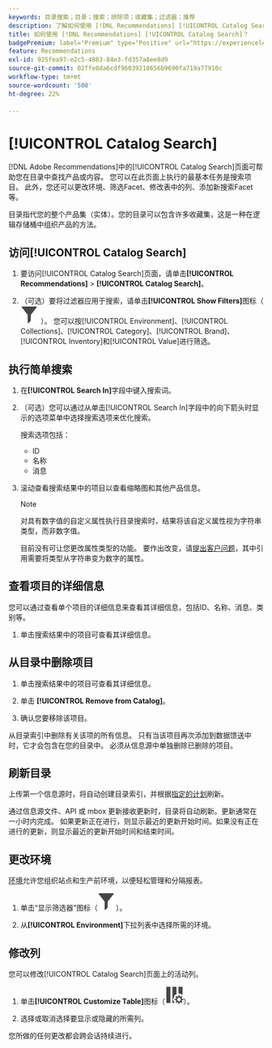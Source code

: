 ```yaml
---
keywords: 目录搜索；目录；搜索；排除项；收藏集；过滤器；推荐
description: 了解如何使用 [!DNL Recommendations] [!UICONTROL Catalog Search]查找产品或内容、从目录中删除项目等。
title: 如何使用 [!DNL Recommendations] [!UICONTROL Catalog Search]？
badgePremium: label="Premium" type="Positive" url="https://experienceleague.adobe.com/docs/target/using/introduction/intro.html?lang=en#premium newtab=true" tooltip="查看Target Premium中包含的内容。"
feature: Recommendations
exl-id: 925fea97-e2c5-4883-84e3-fd357a8ee8d9
source-git-commit: 02ffe8da6cdf96039218656b9690fa719a77910c
workflow-type: tm+mt
source-wordcount: '508'
ht-degree: 22%

---
```


# [!UICONTROL Catalog Search]

[!DNL Adobe Recommendations]中的[!UICONTROL Catalog Search]页面可帮助您在目录中查找产品或内容。 您可以在此页面上执行的最基本任务是搜索项目。 此外，您还可以更改环境、筛选Facet、修改表中的列、添加新搜索Facet等。

目录指代您的整个产品集（实体）。您的目录可以包含许多收藏集，这是一种在逻辑存储桶中组织产品的方法。

## 访问[!UICONTROL Catalog Search]

1. 要访问[!UICONTROL Catalog Search]页面，请单击&#x200B;**[!UICONTROL Recommendations]** > **[!UICONTROL Catalog Search]**。

1. （可选）要将过滤器应用于搜索，请单击&#x200B;**[!UICONTROL Show Filters]**&#x200B;图标（ ![显示过滤器图标](/help/main/assets/icons/Filter.svg) ）。 您可以按[!UICONTROL Environment]、[!UICONTROL Collections]、[!UICONTROL Category]、[!UICONTROL Brand]、[!UICONTROL Inventory]和[!UICONTROL Value]进行筛选。

## 执行简单搜索

1. 在&#x200B;**[!UICONTROL Search In]**&#x200B;字段中键入搜索词。

1. （可选）您可以通过从单击[!UICONTROL Search In]字段中的向下箭头时显示的选项菜单中选择搜索选项来优化搜索。

   搜索选项包括：

   * ID
   * 名称
   * 消息

1. 滚动查看搜索结果中的项目以查看缩略图和其他产品信息。

   >[!NOTE]
   >
   > 对具有数字值的自定义属性执行目录搜索时，结果将该自定义属性视为字符串类型，而非数字值。
   >
   >目前没有可让您更改属性类型的功能。 要作出改变，请[提出客户问题](/help/main/cmp-resources-and-contact-information.md#reference_ACA3391A00EF467B87930A450050077C)，其中引用需要将类型从字符串变为数字的属性。

<!-- ### Perform an advanced search {#advanced-search}

You can use [!UICONTROL Advanced Search] to further refine your search results or to save your search results as a [collection](/help/main/c-recommendations/c-products/collections.md) or [exclusion](/help/main/c-recommendations/c-products/exclusions.md).

1. Click the **[!UICONTROL Advanced Search]** link.

   ![Advanced Search page](/help/main/c-recommendations/c-products/assets/advances-search.png)

1. Use the drop-down lists to specify the parameter, operator, and values for your search.

1. (Optional) Click **[!UICONTROL Add Rule]** to add an additional search rule.

   Each additional search rule is joined with the AND operator.

1. Click **[!UICONTROL Search]**.

1. (Optional) Click **[!UICONTROL Save As]**, then click **[!UICONTROL Collection]** or **[!UICONTROL Exclusion]**.

   ![Save as options](/help/main/c-recommendations/c-products/assets/save-as.png)

   For more information, see [Create a collection or exclusion based on Advanced Search](#save-as) below.-->

## 查看项目的详细信息

您可以通过查看单个项目的详细信息来查看其详细信息，包括ID、名称、消息、类别等。

1. 单击搜索结果中的项目可查看其详细信息。

## 从目录中删除项目

1. 单击搜索结果中的项目可查看其详细信息。

1. 单击 **[!UICONTROL Remove from Catalog]**。

1. 确认您要移除该项目。

从目录索引中删除有关该项的所有信息。 只有当该项目再次添加到数据馈送中时，它才会包含在您的目录中。 必须从信息源中单独删除已删除的项目。

## 刷新目录

上传第一个信息源时，将自动创建目录索引，并根据[指定的计划](/help/main/c-recommendations/c-products/feeds.md#steps)刷新。

通过信息源文件、API 或 mbox 更新接收更新时，目录将自动刷新。更新通常在一小时内完成。 如果更新正在进行，则显示最近的更新开始时间。如果没有正在进行的更新，则显示最近的更新开始时间和结束时间。

<!-- ## Create a collection or exclusion based on Advanced Search {#save-as}

You can create [collections](/help/main/c-recommendations/c-products/collections.md) or [exclusions](/help/main/c-recommendations/c-products/exclusions.md) using [!UICONTROL Advanced Search] on the [!UICONTROL Catalog Search] page ([!UICONTROL Recommendations] > [!UICONTROL Catalog Search] > [!UICONTROL Advanced Search]).

1. Perform an [advanced search](#advanced-search).

1. Click **[!UICONTROL Save As]**, then click **[!UICONTROL Collection]** or **[!UICONTROL Exclusion]**.

   ![Save as options](/help/main/c-recommendations/c-products/assets/save-as.png)

   >[!IMPORTANT]
   >
   >The [!UICONTROL Advanced Search] functionality is case-insensitive; however, products returned at the time of delivery are based on case-sensitive search. This mismatch might lead to confusion. Ensure that you consider case-sensitivity when you create collections or exclusions based on results using the [!UICONTROL Advanced Search] functionality. For example, if you perform a search for "Holiday," that initial search lists results containing "Holiday" and "holiday." If you then create a catalog with the intent to return products containing "holiday," only products containing "holiday" are returned. Products containing "Holiday" are not returned. Exclusions are handled in a similar fashion.-->

## 更改环境

[环境](/help/main/administrating-target/environments.md)允许您组织站点和生产前环境，以便轻松管理和分隔报表。

1. 单击“显示筛选器”图标（![显示筛选器图标](/help/main/assets/icons/Filter.svg)）。

1. 从&#x200B;**[!UICONTROL Environment]**&#x200B;下拉列表中选择所需的环境。

<!-- ## Modify the Catalog Search page (filters and columns)

You can temporarily modify the available filters and columns on the [!UICONTROL Catalog Search] page for the current session.

### Modify filters

You can add additional filter facets to the [!UICONTROL Catalog Search] page.

1. In the **[!UICONTROL Filters]** panel, click **[!UICONTROL Modify]**.

   ![Modify filters link](/help/main/c-recommendations/c-products/assets/modify-filters.png)

1. Select the desired search facets (ID, name, message, etc.), then click **[!UICONTROL Save]**.

   ![Add filters](/help/main/c-recommendations/c-products/assets/add-filters.png)

Keep in mind that the additional filter facets are available in the current session only.-->

## 修改列

您可以修改[!UICONTROL Catalog Search]页面上的活动列。

1. 单击&#x200B;**[!UICONTROL Customize Table]**&#x200B;图标（![自定义表格图标](/help/main/assets/icons/ColumnSetting.svg)）。

1. 选择或取消选择要显示或隐藏的所需列。

您所做的任何更改都会跨会话持续进行。
